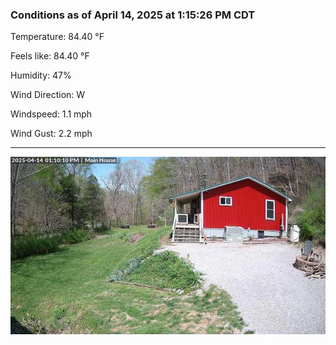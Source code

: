 ### Conditions as of April 14, 2025 at 1:15:26 PM CDT 

Temperature: 84.40 &deg;F

Feels like: 84.40 &deg;F

Humidity: 47%

Wind Direction: W

Windspeed: 1.1 mph

Wind Gust: 2.2 mph

---

<img src="./images/latest.jpeg"/>

